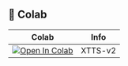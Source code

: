 ## 🦒 Colab

| Colab | Info
| --- | --- |
[![Open In Colab](https://colab.research.google.com/assets/colab-badge.svg)](https://colab.research.google.com/drive/19tZ75nDQi_Nq_9aIEspp5vO3KeMOV3Sc?usp=sharing) | XTTS-v2
